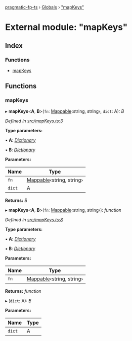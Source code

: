 [pragmatic-fp-ts](../README.md) › [Globals](../globals.md) › ["mapKeys"](_mapkeys_.md)

# External module: "mapKeys"

## Index

### Functions

* [mapKeys](_mapkeys_.md#mapkeys)

## Functions

###  mapKeys

▸ **mapKeys**<**A**, **B**>(`fn`: [Mappable](_types_.md#mappable)‹string, string›, `dict`: A): *B*

*Defined in [src/mapKeys.ts:3](https://github.com/hermann-p/pragmatic-fp-ts/blob/6562256/src/mapKeys.ts#L3)*

**Type parameters:**

▪ **A**: *[Dictionary](_types_.md#dictionary)*

▪ **B**: *[Dictionary](_types_.md#dictionary)*

**Parameters:**

Name | Type |
------ | ------ |
`fn` | [Mappable](_types_.md#mappable)‹string, string› |
`dict` | A |

**Returns:** *B*

▸ **mapKeys**<**A**, **B**>(`fn`: [Mappable](_types_.md#mappable)‹string, string›): *function*

*Defined in [src/mapKeys.ts:8](https://github.com/hermann-p/pragmatic-fp-ts/blob/6562256/src/mapKeys.ts#L8)*

**Type parameters:**

▪ **A**: *[Dictionary](_types_.md#dictionary)*

▪ **B**: *[Dictionary](_types_.md#dictionary)*

**Parameters:**

Name | Type |
------ | ------ |
`fn` | [Mappable](_types_.md#mappable)‹string, string› |

**Returns:** *function*

▸ (`dict`: A): *B*

**Parameters:**

Name | Type |
------ | ------ |
`dict` | A |
